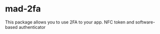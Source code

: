 # mad-2fa
This package allows you to use 2FA to your app. NFC token and software-based authenticator
